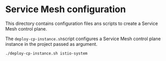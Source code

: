 # Service Mesh configuration

This directory contains configuration files ans scripts to create a Service Mesh control plane.

The `deploy-cp-instance.sh`script configures a Service Mesh control plane instance in the project passed as argument. 

``` 
./deploy-cp-instance.sh istio-system
``` 

